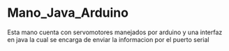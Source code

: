 # Mano_Java_Arduino
 Esta mano cuenta con servomotores manejados por arduino y una interfaz en java la cual se encarga de enviar la informacion por el puerto serial
